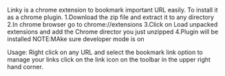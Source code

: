 Linky is a chrome extension to bookmark important URL easily.
To install it as a chrome plugin.
1.Download the zip file and extract it to any directory
2.In chrome browser go to chrome://extensions
3.Click on Load unpacked extensions and add the Chrome director you just unzipped
4.Plugin will be installed
NOTE:MAke sure developer mode is on

Usage:
Right click on any URL and select the bookmark link option to manage your links click on the link icon on the toolbar
in the upper right hand corner.
